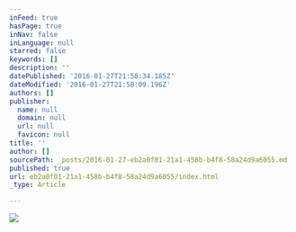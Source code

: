 ```yaml
---
inFeed: true
hasPage: true
inNav: false
inLanguage: null
starred: false
keywords: []
description: ''
datePublished: '2016-01-27T21:58:34.185Z'
dateModified: '2016-01-27T21:58:09.196Z'
authors: []
publisher:
  name: null
  domain: null
  url: null
  favicon: null
title: ''
author: []
sourcePath: _posts/2016-01-27-eb2a0f01-21a1-458b-b4f8-58a24d9a6055.md
published: true
url: eb2a0f01-21a1-458b-b4f8-58a24d9a6055/index.html
_type: Article

---
```

![](https://the-grid-user-content.s3-us-west-2.amazonaws.com/713f9527-1005-4d9d-9b26-921cfdeb9bb5.jpg)